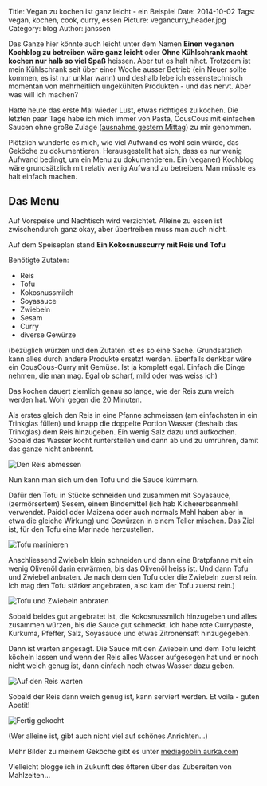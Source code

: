 Title: Vegan zu kochen ist ganz leicht - ein Beispiel
Date: 2014-10-02
Tags: vegan, kochen, cook, curry, essen 
Picture: vegancurry_header.jpg
Category: blog 
Author: janssen

Das Ganze hier könnte auch leicht unter dem Namen **Einen veganen Kochblog zu betreiben wäre ganz leicht** oder **Ohne Kühlschrank macht kochen nur halb so viel Spaß** heissen. Aber tut es halt nihct. Trotzdem ist mein Kühlschrank seit über einer Woche ausser Betrieb (ein Neuer sollte kommen, es ist nur unklar wann) und deshalb lebe ich essenstechnisch momentan von mehrheitlich ungekühlten Produkten - und das nervt. Aber was will ich machen?

Hatte heute das erste Mal wieder Lust, etwas richtiges zu kochen. Die letzten paar Tage habe ich mich immer von Pasta, CousCous mit einfachen Saucen ohne große Zulage ([ausnahme gestern Mittag](https://blog.aurka.com/einmal-scuol-retour-in-text-und-bild.html)) zu mir genommen.

Plötzlich wunderte es mich, wie viel Aufwand es wohl sein würde, das Geköche zu dokumentieren. Herausgestellt hat sich, dass es nur wenig Aufwand bedingt, um ein Menu zu dokumentieren. Ein (veganer) Kochblog wäre grundsätzlich mit relativ wenig Aufwand zu betreiben. Man müsste es halt einfach machen.


## Das Menu

Auf Vorspeise und Nachtisch wird verzichtet. Alleine zu essen ist zwischendurch ganz okay, aber übertreiben muss man auch nicht.

Auf dem Speiseplan stand **Ein Kokosnusscurry mit Reis und Tofu**

Benötigte Zutaten:

* Reis
* Tofu
* Kokosnussmilch
* Soyasauce
* Zwiebeln
* Sesam
* Curry
* diverse Gewürze

(bezüglich würzen und den Zutaten ist es so eine Sache. Grundsätzlich kann alles durch andere Produkte ersetzt werden. Ebenfalls denkbar wäre ein CousCous-Curry mit Gemüse. Ist ja komplett egal. Einfach die Dinge nehmen, die man mag. Egal ob scharf, mild oder was weiss ich)

Das kochen dauert ziemlich genau so lange, wie der Reis zum weich werden hat. Wohl gegen die 20 Minuten.

Als erstes gleich den Reis in eine Pfanne schmeissen (am einfachsten in ein Trinkglas füllen) und knapp die doppelte Portion Wasser (deshalb das Trinkglas) dem Reis hinzugeben. Ein wenig Salz dazu und aufkochen. Sobald das Wasser kocht runterstellen und dann ab und zu umrühren, damit das ganze nicht anbrennt.

![Den Reis abmessen](https://mediagoblin.aurka.com/mgoblin_media/media_entries/459/ABC7564.medium.jpg)

Nun kann man sich um den Tofu und die Sauce kümmern.

Dafür den Tofu in Stücke schneiden und zusammen mit Soyasauce, (zermörsertem) Sesem, einem Bindemittel (ich hab Kichererbsenmehl verwendet. Paidol oder Maizena oder auch normals Mehl haben aber in etwa die gleiche Wirkung) und Gewürzen in einem Teller mischen. Das Ziel ist, für den Tofu eine Marinade herzustellen.

![Tofu marinieren](https://mediagoblin.aurka.com/mgoblin_media/media_entries/458/ABC7559.medium.jpg)

Anschliessend Zwiebeln klein schneiden und dann eine Bratpfanne mit ein wenig Olivenöl darin erwärmen, bis das Olivenöl heiss ist. Und dann Tofu und Zwiebel anbraten. Je nach dem den Tofu oder die Zwiebeln zuerst rein. Ich mag den Tofu stärker angebraten, also kam der Tofu zuerst rein.)

![Tofu und Zwiebeln anbraten](https://mediagoblin.aurka.com/mgoblin_media/media_entries/462/ABC7570.medium.jpg)

Sobald beides gut angebratet ist, die Kokosnussmilch hinzugeben und alles zusammen würzen, bis die Sauce gut schmeckt. Ich habe rote Currypaste, Kurkuma, Pfeffer, Salz, Soyasauce und etwas Zitronensaft hinzugegeben.

Dann ist warten angesagt. Die Sauce mit den Zwiebeln und dem Tofu leicht köcheln lassen und wenn der Reis alles Wasser aufgesogen hat und er noch nicht weich genug ist, dann einfach noch etwas Wasser dazu geben.

![Auf den Reis warten](https://mediagoblin.aurka.com/mgoblin_media/media_entries/465/ABC7578.medium.jpg)

Sobald der Reis dann weich genug ist, kann serviert werden. Et voila - guten Apetit!

![Fertig gekocht](https://mediagoblin.aurka.com/mgoblin_media/media_entries/466/ABC7580.medium.jpg)

(Wer alleine ist, gibt auch nicht viel auf schönes Anrichten...)

Mehr Bilder zu meinem Geköche gibt es unter [mediagoblin.aurka.com](https://mediagoblin.aurka.com/u/janssen/collection/02-10-2014-ein-veganer-kochblog-konnte-so-einfach-sein/)

Vielleicht blogge ich in Zukunft des öfteren über das Zubereiten von Mahlzeiten...


